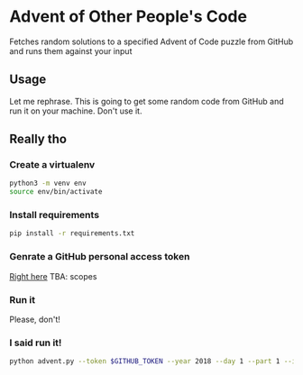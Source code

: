 # Advent of Other People's Code
Fetches random solutions to a specified Advent of Code puzzle from GitHub and runs them against your input
## Usage
Let me rephrase. This is going to get some random code from GitHub and run it on your machine. Don't use it.

## Really tho
### Create a virtualenv
```sh
python3 -m venv env
source env/bin/activate
```

### Install requirements
```sh
pip install -r requirements.txt
```

### Genrate a GitHub personal access token
[Right here](https://github.com/settings/tokens/new)
TBA: scopes

### Run it
Please, don't!

### I said run it!
```sh
python advent.py --token $GITHUB_TOKEN --year 2018 --day 1 --part 1 --input input.txt
```
